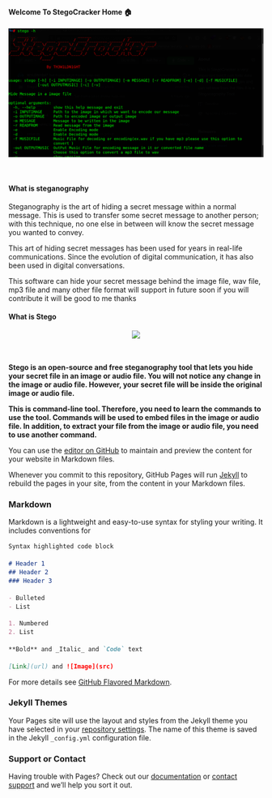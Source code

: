 #### Welcome To StegoCracker Home :house:

<p align="center">
	<img src="stego.png" width="1200px">
</p>
<br>


#### What is steganography

Steganography is the art of hiding a secret message within a normal message. This is used to transfer some secret message to another person; with this technique, no one else in between will know the secret message you wanted to convey.

This art of hiding secret messages has been used for years in real-life communications. Since the evolution of digital communication, it has also been used in digital conversations.

This software can hide your secret message behind the image file, wav file, mp3 file and  many other file format will support
in future soon if you will contribute it will be good to me thanks


#### What is Stego

<p align="center">
	<img src="https://blogs.blackberry.com/content/dam/blogs-blackberry-com/images/blogs/2018/02/021418-Steganography-5-LRG.png" width="500px">
</p>
<br>

**Stego is an open-source and free steganography tool that lets you hide your secret file in an image or audio file. You will not notice any change in the image or audio file. However, your secret file will be inside the original image or audio file.**

**This is command-line tool. Therefore, you need to learn the commands to use the tool. Commands will be used to embed files in the image or audio file. In addition, to extract your file from the image or audio file, you need to use another command.**





You can use the [editor on GitHub](https://github.com/W1LDN16H7/StegoCracker/edit/main/docs/index.md) to maintain and preview the content for your website in Markdown files.

Whenever you commit to this repository, GitHub Pages will run [Jekyll](https://jekyllrb.com/) to rebuild the pages in your site, from the content in your Markdown files.

### Markdown

Markdown is a lightweight and easy-to-use syntax for styling your writing. It includes conventions for

```markdown
Syntax highlighted code block

# Header 1
## Header 2
### Header 3

- Bulleted
- List

1. Numbered
2. List

**Bold** and _Italic_ and `Code` text

[Link](url) and ![Image](src)
```

For more details see [GitHub Flavored Markdown](https://guides.github.com/features/mastering-markdown/).

### Jekyll Themes

Your Pages site will use the layout and styles from the Jekyll theme you have selected in your [repository settings](https://github.com/W1LDN16H7/StegoCracker/settings/pages). The name of this theme is saved in the Jekyll `_config.yml` configuration file.

### Support or Contact

Having trouble with Pages? Check out our [documentation](https://docs.github.com/categories/github-pages-basics/) or [contact support](https://support.github.com/contact) and we’ll help you sort it out.

